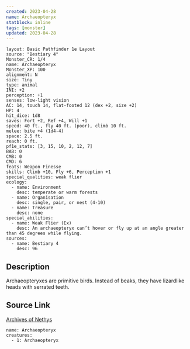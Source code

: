 ```yaml
---
created: 2023-04-28
name: Archaeopteryx
statblock: inline
tags: [monster]
updated: 2023-04-28
---
```

```statblock
layout: Basic Pathfinder 1e Layout
source: "Bestiary 4"
Monster_CR: 1/4
name: Archaeopteryx
Monster_XP: 100
alignment: N
size: Tiny
type: animal
INI: +2
perception: +1
senses: low-light vision
AC: 14, touch 14, flat-footed 12 (dex +2, size +2)
HP: 4
hit_dice: 1d8
saves: Fort +2, Ref +4, Will +1
speed: 40 ft., fly 40 ft. (poor), climb 10 ft.
melee: bite +4 (1d4-4)
space: 2.5 ft.
reach: 0 ft.
pf1e_stats: [3, 15, 10, 2, 12, 7]
BAB: 0
CMB: 0
CMD: 6
feats: Weapon Finesse
skills: Climb +10, Fly +6, Perception +1
special_qualities: weak flier
ecology:
  - name: Environment
    desc: temperate or warm forests
  - name: Organisation
    desc: single, pair, or nest (4-10)
  - name: Treasure
    desc: none
special_abilities:
  - name: Weak Flier (Ex)
    desc: An archaeopteryx can’t hover or fly up at an angle greater than 45 degrees while flying.
sources:
  - name: Bestiary 4
    desc: 96
```
## Description
Archaeopteryxes are primitive birds. Instead of beaks, they have lizardlike heads with serrated teeth.
## Source Link
[Archives of Nethys](https://aonprd.com/MonsterDisplay.aspx?ItemName=Archaeopteryx)
```encounter-table
name: Archaeopteryx
creatures:
  - 1: Archaeopteryx
```

